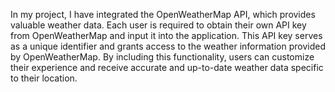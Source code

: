 In my project, I have integrated the OpenWeatherMap API, which provides valuable weather data. Each user is required to obtain their own API key from OpenWeatherMap and input it into the application. This API key serves as a unique identifier and grants access to the weather information provided by OpenWeatherMap. By including this functionality, users can customize their experience and receive accurate and up-to-date weather data specific to their location.
